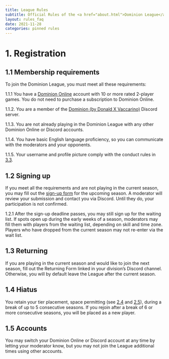 ```yaml
---
title: League Rules
subtitle: Official Rules of the <a href="about.html">Dominion League</a>
layout: rules_faq
date: 2021-11-28
categories: pinned rules
---
```

# 1. Registration

## 1.1 Membership requirements

To join the Dominion League, you must meet all these requirements:

1.1.1 You have a [Dominion Online](https://dominion.games/) account with 10 or more rated 2-player games. You do not need to purchase a subscription to Dominion Online.

1.1.2. You are a member of the [Dominion (by Donald X Vaccarino)](https://discord.gg/vMmmMBu) Discord server.

1.1.3. You are not already playing in the Dominion League with any other Dominion Online or Discord accounts.

1.1.4. You have basic English language proficiency, so you can communicate with the moderators and your opponents.

1.1.5. Your username and profile picture comply with the conduct rules in [3.3](https://docs.google.com/document/d/1V49a5cCFJppgnbszrm2bvhnqEyBvrUxKJX_eaQQ3bQs/edit#heading=h.6js5ovj4kvn9).

## 1.2 Signing up

If you meet all the requirements and are not playing in the current season, you may fill out the [sign-up form](http://dominionleague.org/sign-ups) for the upcoming season. A moderator will review your submission and contact you via Discord. Until they do, your participation is not confirmed.

1.2.1 After the sign-up deadline passes, you may still sign up for the waiting list. If spots open up during the early weeks of a season, moderators may fill them with players from the waiting list, depending on skill and time zone. Players who have dropped from the current season may not re-enter via the wait list.

## 1.3 Returning

If you are playing in the current season and would like to join the next season, fill out the Returning Form linked in your division’s Discord channel. Otherwise, you will by default leave the League after the current season.

## 1.4 Hiatus

You retain your tier placement, space permitting (see [2.4](https://docs.google.com/document/d/1V49a5cCFJppgnbszrm2bvhnqEyBvrUxKJX_eaQQ3bQs/edit#heading=h.xl4mltoxj891) and [2.5](https://docs.google.com/document/d/1V49a5cCFJppgnbszrm2bvhnqEyBvrUxKJX_eaQQ3bQs/edit#heading=h.d2zi3i48h2y5)), during a break of up to 5 consecutive seasons. If you rejoin after a break of 6 or more consecutive seasons, you will be placed as a new player.

## 1.5 Accounts

You may switch your Dominion Online or Discord account at any time by letting your moderator know, but you may not join the League additional times using other accounts.